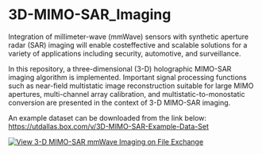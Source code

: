 # 3D-MIMO-SAR_Imaging

Integration of millimeter-wave (mmWave) sensors with synthetic aperture radar (SAR) imaging will enable costeffective
and scalable solutions for a variety of applications including security, automotive, and surveillance.

In this repository, a three-dimensional (3-D) holographic MIMO-SAR imaging algorithm is implemented. Important signal processing functions
such as near-field multistatic image reconstruction suitable for large MIMO apertures, multi-channel array calibration, and multistatic-to-monostatic conversion are presented in the context
of 3-D MIMO-SAR imaging.

An example dataset can be downloaded from the link below:
https://utdallas.box.com/v/3D-MIMO-SAR-Example-Data-Set

[![View 3-D MIMO-SAR mmWave Imaging on File Exchange](https://www.mathworks.com/matlabcentral/images/matlab-file-exchange.svg)](https://www.mathworks.com/matlabcentral/fileexchange/74269-3-d-mimo-sar-mmwave-imaging)
